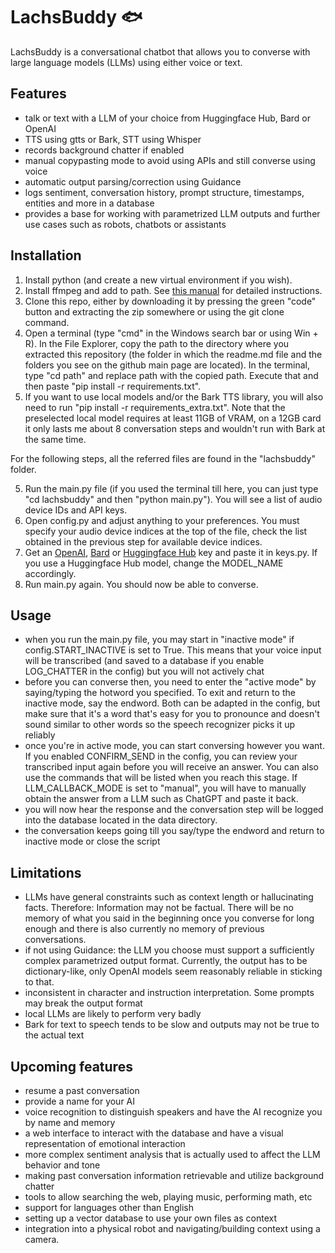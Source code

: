 # LachsBuddy 🐟
LachsBuddy is a conversational chatbot that allows you to converse with large language models (LLMs) using either voice or text. 

## Features
- talk or text with a LLM of your choice from Huggingface Hub, Bard or OpenAI
- TTS using gtts or Bark, STT using Whisper
- records background chatter if enabled
- manual copypasting mode to avoid using APIs and still converse using voice
- automatic output parsing/correction using Guidance
- logs sentiment, conversation history, prompt structure, timestamps, entities and more in a database
- provides a base for working with parametrized LLM outputs and further use cases such as robots, chatbots or assistants


## Installation
1. Install python (and create a new virtual environment if you wish).
2. Install ffmpeg and add to path. See [this manual](https://phoenixnap.com/kb/ffmpeg-windows) for detailed instructions.
3. Clone this repo, either by downloading it by pressing the green "code" button and extracting the zip somewhere or using the git clone command.
4. Open a terminal (type "cmd" in the Windows search bar or using Win + R). In the File Explorer, copy the path to the directory where you extracted this repository (the folder in which the readme.md file and the folders you see on the github main page are located). In the terminal, type "cd path" and replace path with the copied path. Execute that and then paste "pip install -r requirements.txt".
5. If you want to use local models and/or the Bark TTS library, you will also need to run "pip install -r requirements_extra.txt". Note that the preselected local model requires at least 11GB of VRAM, on a 12GB card it only lasts me about 8 conversation steps and wouldn't run with Bark at the same time. 

For the following steps, all the referred files are found in the "lachsbuddy" folder.

5. Run the main.py file (if you used the terminal till here, you can just type "cd lachsbuddy" and then "python main.py"). You will see a list of audio device IDs and API keys.
6. Open config.py and adjust anything to your preferences. You must specify your audio device indices at the top of the file, check the list obtained in the previous step for available device indices. 
7. Get an [OpenAI](https://platform.openai.com/account/api-keys), [Bard](https://github.com/dsdanielpark/Bard-API) or [Huggingface Hub](https://huggingface.co/docs/hub/security-tokens) key and paste it in keys.py. If you use a Huggingface Hub model, change the MODEL_NAME accordingly.
8. Run main.py again. You should now be able to converse.


## Usage
- when you run the main.py file, you may start in "inactive mode" if config.START_INACTIVE is set to True. This means that your voice input will be transcribed (and saved to a database if you enable LOG_CHATTER in the config) but you will not actively chat
- before you can converse then, you need to enter the "active mode" by saying/typing the hotword you specified. To exit and return to the inactive mode, say the endword. Both can be adapted in the config, but make sure that it's a word that's easy for you to pronounce and doesn't sound similar to other words so the speech recognizer picks it up reliably
- once you're in active mode, you can start conversing however you want. If you enabled CONFIRM_SEND in the config, you can review your transcribed input again before you will receive an answer. You can also use the commands that will be listed when you reach this stage. If LLM_CALLBACK_MODE is set to "manual", you will have to manually obtain the answer from a LLM such as ChatGPT and paste it back.
- you will now hear the response and the conversation step will be logged into the database located in the data directory.
- the conversation keeps going till you say/type the endword and return to inactive mode or close the script


## Limitations
- LLMs have general constraints such as context length or hallucinating facts. Therefore: Information may not be factual. There will be no memory of what you said in the beginning once you converse for long enough and there is also currently no memory of previous conversations.
- if not using Guidance: the LLM you choose must support a sufficiently complex parametrized output format. Currently, the output has to be dictionary-like, only OpenAI models seem reasonably reliable in sticking to that.
- inconsistent in character and instruction interpretation. Some prompts may break the output format
- local LLMs are likely to perform very badly
- Bark for text to speech tends to be slow and outputs may not be true to the actual text


## Upcoming features
- resume a past conversation
- provide a name for your AI
- voice recognition to distinguish speakers and have the AI recognize you by name and memory
- a web interface to interact with the database and have a visual representation of emotional interaction
- more complex sentiment analysis that is actually used to affect the LLM behavior and tone
- making past conversation information retrievable and utilize background chatter
- tools to allow searching the web, playing music, performing math, etc
- support for languages other than English
- setting up a vector database to use your own files as context
- integration into a physical robot and navigating/building context using a camera.
